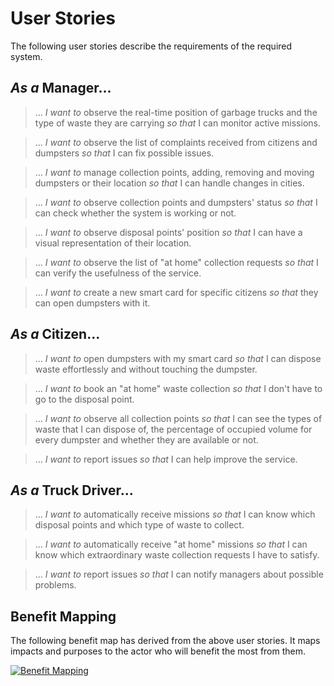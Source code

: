 # User Stories

The following user stories describe the requirements of the required system. 

## *As a* Manager...
> ... *I want to* observe the real-time position of garbage trucks and the type of waste they are carrying *so that* I can monitor active missions.  

> ... *I want to* observe the list of complaints received from citizens and dumpsters *so that* I can fix possible issues.

> ... *I want to* manage collection points, adding, removing and moving dumpsters or their location *so that* I can handle changes in cities. 

> ... *I want to* observe collection points and dumpsters' status *so that* I can check whether the system is working or not.  

> ... *I want to* observe disposal points' position *so that* I can have a visual representation of their location.

> ... *I want to* observe the list of "at home" collection requests *so that* I can verify the usefulness of the service. 

> ... *I want to* create a new smart card for specific citizens *so that* they can open dumpsters with it.

## *As a* Citizen...
> ... *I want to* open dumpsters with my smart card *so that* I can dispose waste effortlessly and without touching the dumpster.

> ... *I want to* book an "at home" waste collection *so that* I don't have to go to the disposal point. 

> ... *I want to* observe all collection points *so that* I can see the types of waste that I can dispose of, the percentage of occupied volume for every dumpster and whether they are available or not.

> ... *I want to* report issues *so that* I can help improve the service.

## *As a* Truck Driver...
> ... *I want to* automatically receive missions *so that* I can know which disposal points and which type of waste to collect.

> ... *I want to* automatically receive "at home" missions *so that* I can know which extraordinary waste collection requests I have to satisfy.

> ... *I want to* report issues *so that* I can notify managers about possible problems.
 
## Benefit Mapping

The following benefit map has derived from the above user stories. It maps impacts and purposes to the actor who will benefit the most from them.

[![Benefit Mapping](https://tinyurl.com/y4pxabpj)](https://tinyurl.com/y4pxabpj)<!--![Benefit Mapping](./benefit-mapping.pm.puml)-->
